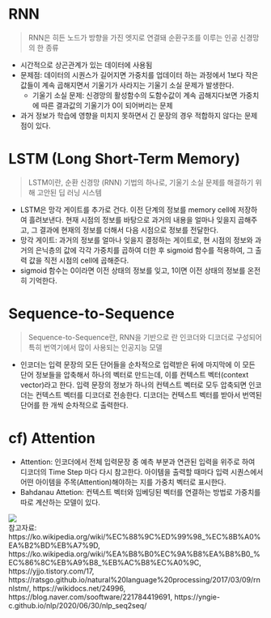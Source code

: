 # **RNN**
> RNN은 히든 노드가 방향을 가진 엣지로 연결돼 순환구조를 이루는 인공 신경망의 한 종류
- 시간적으로 상곤관계가 있는 데이터에 사용됨
- 문제점: 데이터의 시퀀스가 길어지면 가중치를 업데이터 하는 과정에서 1보다 작은 값들이 계속 곱해지면서 기울기가 사라지는 기울기 소실 문제가 발생한다.
  - 기울기 소실 문제: 신경망의 활성함수의 도함수값이 계속 곱해지다보면 가중치에 따른 결과값의 기울기가 0이 되어버리는 문제
- 과거 정보가 학습에 영향을 미치지 못하면서 긴 문장의 경우 적합하지 않다는 문제점이 있다.

# **LSTM (Long Short-Term Memory)**
> LSTM이란, 순환 신경망 (RNN) 기법의 하나로, 기울기 소실 문제를 해결하기 위해 고안된 딥 러닝 시스템
- LSTM은 망각 게이트를 추가로 건다. 이전 단계의 정보를 memory cell에 저장하여 흘려보낸다. 현재 시점의 정보를 바탕으로 과거의 내용을 얼마나 잊을지 곱해주고, 그 결과에 현재의 정보를 더해서 다음 시점으로 정보를 전달한다.
- 망각 게이트: 과거의 정보를 얼마나 잊을지 결정하는 게이트로, 현 시점의 정보와 과거의 은닉층의 값에 각각 가중치를 곱하여 더한 후 sigmoid 함수를 적용하여, 그 출력 값을 직전 시점의 cell에 곱해준다.
- sigmoid 함수는 0이라면 이전 상태의 정보를 잊고, 1이면 이전 상태의 정보를 온전히 기억한다.

# **Sequence-to-Sequence**
> Sequence-to-Sequence란, RNN을 기반으로 란 인코더와 디코더로 구성되어 특히 번역기에서 많이 사용되는 인공지능 모델
- 인코더는 입력 문장의 모든 단어들을 순차적으로 입력받은 뒤에 마지막에 이 모든 단어 정보들을 압축해서 하나의 벡터로 만드는데, 이를 컨텍스트 벡터(context vector)라고 한다. 입력 문장의 정보가 하나의 컨텍스트 벡터로 모두 압축되면 인코더는 컨텍스트 벡터를 디코더로 전송한다. 디코더는 컨텍스트 벡터를 받아서 번역된 단어를 한 개씩 순차적으로 출력한다.

# cf) Attention
- Attention: 인코더에서 전체 입력문장 중 예측 부분과 연관된 입력을 위주로 하여 디코더의 Time Step 마다 다시 참고한다. 아이템을 출력할 때마다 입력 시퀀스에서 어떤 아이템을 주목(Attention)해야하는 지를 가중치 벡터로 표시한다.
- Bahdanau Attetion: 컨텍스트 벡터와 임베딩된 벡터를 연결하는 방법로 가중치를 따로 계산하는 모델이 있다.

<img src="https://user-images.githubusercontent.com/45252618/199831577-8f02782e-7565-4f0e-b538-0376843ece3b.jpeg">

<br>
참고자료: https://ko.wikipedia.org/wiki/%EC%88%9C%ED%99%98_%EC%8B%A0%EA%B2%BD%EB%A7%9D, https://ko.wikipedia.org/wiki/%EA%B8%B0%EC%9A%B8%EA%B8%B0_%EC%86%8C%EB%A9%B8_%EB%AC%B8%EC%A0%9C, https://yjjo.tistory.com/17, https://ratsgo.github.io/natural%20language%20processing/2017/03/09/rnnlstm/, https://wikidocs.net/24996, https://blog.naver.com/sooftware/221784419691, https://yngie-c.github.io/nlp/2020/06/30/nlp_seq2seq/
